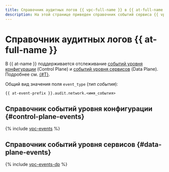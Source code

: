 ```yaml
---
title: Справочник аудитных логов {{ vpc-full-name }} в {{ at-full-name }}
description: На этой странице приведен справочник событий сервиса {{ vpc-name }}, отслеживаемых в {{ at-name }}.
---
```


# Справочник аудитных логов {{ at-full-name }}

В {{ at-name }} поддерживается отслеживание [событий уровня конфигурации](../audit-trails/concepts/format.md) (Control Plane) и [событий уровня сервисов](../audit-trails/concepts/format-data-plane.md) (Data Plane). Подробнее см. [{#T}](../audit-trails/concepts/format.md).

Общий вид значения поля `event_type` (_тип события_):

```text
{{ at-event-prefix }}.audit.network.<имя_события>
```

## Справочник событий уровня конфигурации {#control-plane-events}

{% include [vpc-events](../_includes/audit-trails/events/vpc-events.md) %}

## Справочник событий уровня сервисов {#data-plane-events}

{% include [vpc-events-dp](../_includes/audit-trails/events/vpc-events-dp.md) %}